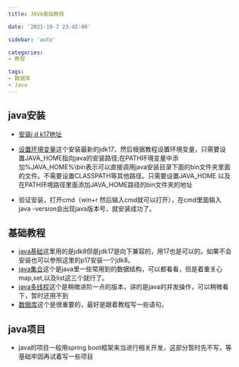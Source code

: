 ```yaml
---
title: JAVA基础教程

date: '2021-10-7 23:45:00'

sidebar: 'auto'

categories:
- 教程

tags:
- 数据库
- Java
---
```

## java安装

- [安装j d k17地址](https://www.oracle.com/java/technologies/downloads/)

- [设置环境变量](https://www.runoob.com/w3cnote/windows10-java-setup.html)这个安装最新的jdk17，然后根据教程设置环境变量，只需要设置JAVA_HOME指向java的安装路径;在PATH环境变量中添加%JAVA_HOME%\bin表示可以直接调用java安装目录下面的bin文件夹里面的文件。不需要设置CLASSPATH等其他路径。只需要设置JAVA_HOME 以及在PATH环境路径里面添加JAVA_HOME路径的bin文件夹的地址

- 验证安装，打开cmd（win+r 然后输入cmd就可以打开），在cmd里面输入java -version会出现java版本号，就安装成功了。



## 基础教程

- [java基础](https://www.bilibili.com/video/BV12J41137hu?from=search&seid=5275971039682374904&spm_id_from=333.337.0.0)这里用的是jdk8但是jdk17是向下兼容的，用17也是可以的。如果不会安装也可以参照这里的p17安装一个jdk8。
- [java集合](https://www.liaoxuefeng.com/wiki/1252599548343744/1265109905179456)这个是java里一些常用到的数据结构，可以都看看，但是着重关心map,set,以及list这三个就行了。
- [java多线程](https://www.bilibili.com/video/BV1V4411p7EF?spm_id_from=333.999.0.0)这个是稍微进阶一点的版本，讲的是java的并发操作，可以稍微看下，暂时还用不到
- [数据库](https://www.bilibili.com/video/BV1NJ411J79W?spm_id_from=333.999.0.0)这个是很重要的，最好是跟着教程写一些语句。

## java项目

- java的项目一般用spring boot框架来当进行相关开发，这部分暂时先不写，等基础牢固再试着写一些项目



